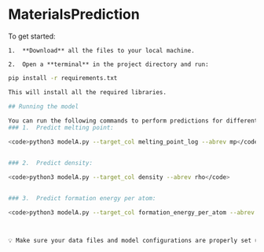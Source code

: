 # MaterialsPrediction

To get started:

	1.	**Download** all the files to your local machine.
 
	2.	Open a **terminal** in the project directory and run:

```bash
pip install -r requirements.txt

This will install all the required libraries.

## Running the model

You can run the following commands to perform predictions for different material properties:
### 1.	Predict melting point:

<code>python3 modelA.py --target_col melting_point_log --abrev mp</code>


### 2.	Predict density:

<code>python3 modelA.py --target_col density --abrev rho</code>


### 3.	Predict formation energy per atom:

<code>python3 modelA.py --target_col formation_energy_per_atom --abrev fe</code>



💡 Make sure your data files and model configurations are properly set up before running the script.
